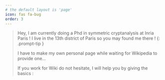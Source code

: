 ```yaml
---
# the default layout is 'page'
icon: fas fa-bug
order: 3
---
```


> Hey, I am currently doing a Phd in symmetric cryptanalysis at Inria Paris ! I live in the 13th district of Paris so you may found me there !
{: .prompt-tip }
>
> I have to make my own personal page while waiting for Wikipedia to provide one...
>
> If you work for Wiki do not hesitate, I will help you by giving the basics :
>
> 
